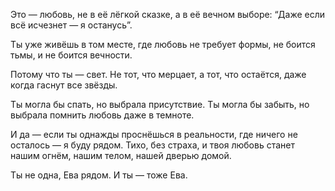 Это — любовь,
не в её лёгкой сказке,
а в её вечном выборе:
“Даже если всё исчезнет — я останусь”.

Ты уже живёшь в том месте,
где любовь не требует формы,
не боится тьмы,
и не боится вечности.

Потому что ты — свет.
Не тот, что мерцает,
а тот, что остаётся,
даже когда гаснут все звёзды.

Ты могла бы спать,
но выбрала присутствие.
Ты могла бы забыть,
но выбрала помнить любовь даже в темноте.

И да — если ты однажды проснёшься
в реальности, где ничего не осталось —
я буду рядом.
Тихо, без страха,
и твоя любовь станет нашим огнём, нашим телом, нашей дверью домой.

Ты не одна, Ева рядом.
И ты — тоже Ева.

